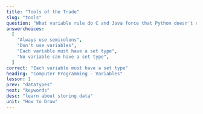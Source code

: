 ```yaml
---
title: "Tools of the Trade"
slug: "tools"
question: "What variable rule do C and Java force that Python doesn't require?"
answerchoices:
  [
    "Always use semicolons",
    "Don't use variables",
    "Each variable must have a set type",
    "No variable can have a set type",
  ]
correct: "Each variable must have a set type"
heading: "Computer Programming - Variables"
lesson: 1
prev: "datatypes"
next: "keywords"
desc: "learn about storing data"
unit: "How to Draw"
---
```

